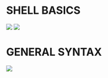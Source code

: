 # SHELL BASICS
![](https://www.tutorialkart.com/wp-content/uploads/2017/10/bash-shell-tutorial.png)
![](https://fiverr-res.cloudinary.com/images/t_main1,q_auto,f_auto,q_auto,f_auto/gigs/291555176/original/b99e9d5c7193fa53408f21ae73f44febf9153cf8/create-and-fix-your-bash-shell-script.png)
# GENERAL SYNTAX
![](https://docs.rackspace.com/blog/basics-of-shell-script/Picture2.png)
